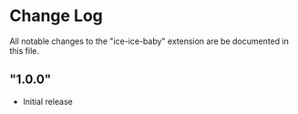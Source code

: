# Change Log

All notable changes to the "ice-ice-baby" extension are be documented in this file.

## "1.0.0"

- Initial release